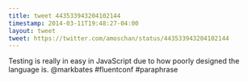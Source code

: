 ```yaml
---
title: tweet 443533943204102144
timestamp: 2014-03-11T19:48:27-04:00
layout: tweet
tweet: https://twitter.com/amoschan/status/443533943204102144
---
```


Testing is really in easy in JavaScript due to how poorly designed the language is. @markbates #fluentconf #paraphrase
